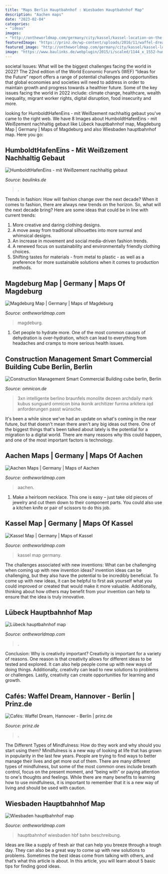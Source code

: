 ```yaml
---
title: "Maps Berlin Hauptbahnhof : Wiesbaden Hauptbahnhof Map"
description: "Aachen maps"
date: "2023-02-04"
categories:
- "ideas"
images:
- "http://ontheworldmap.com/germany/city/kassel/kassel-location-on-the-germany-map-min.jpg"
featuredImage: "https://prinz.de/wp-content/uploads/2016/11/waffel-dream.jpg"
featured_image: "http://ontheworldmap.com/germany/city/kassel/kassel-location-on-the-germany-map-min.jpg"
image: "https://www.baulinks.de/webplugin/2015/i/scaled/1144_x_1552-humboldthafeneins1.jpg"
---
```



societal Issues: What will be the biggest challenges facing the world in 2022?
The 22nd edition of the World Economic Forum’s (WEF) “Ideas for the Future” report offers a range of potential challenges and opportunities that global economies and societies will need to address in order to maintain growth and progress towards a healthier future. Some of the key issues facing the world in 2022 include: climate change, healthcare, wealth inequality, migrant worker rights, digital disruption, food insecurity and more.

	

		
looking for HumboldtHafenEins - mit Weißzement nachhaltig gebaut you've came to the right web. We have 8 Images about HumboldtHafenEins - mit Weißzement nachhaltig gebaut like Lübeck hauptbahnhof map, Magdeburg Map | Germany | Maps of Magdeburg and also Wiesbaden hauptbahnhof map. Here you go:
		
    
## HumboldtHafenEins - Mit Weißzement Nachhaltig Gebaut

<img loading=lazy src="https://www.baulinks.de/webplugin/2015/i/scaled/1144_x_1552-humboldthafeneins1.jpg" onerror="this.onerror=null;this.src='https://tse4.mm.bing.net/th?id=OIP.O7wFK8ZAdu-Sl4sKgVDH5wHaDq&amp;pid=15.1';" alt="HumboldtHafenEins - mit Weißzement nachhaltig gebaut">

_Source: baulinks.de_

>. 

	

Trends in fashion: How will fashion change over the next decade?
When it comes to fashion, there are always new trends on the horizon. So, what will the next decade bring? Here are some ideas that could be in line with current trends: 
1. More creative and daring clothing designs.
2. A move away from traditional silhouettes into more surreal and whimsical designs.
3. An increase in movement and social media-driven fashion trends.
4. A renewed focus on sustainability and environmentally friendly clothing choices. 
5. Shifting tastes for materials - from metal to plastic - as well as a preference for more sustainable solutions when it comes to production methods.

    
## Magdeburg Map | Germany | Maps Of Magdeburg

<img loading=lazy src="https://ontheworldmap.com/germany/city/magdeburg/map-of-magdeburg.jpg" onerror="this.onerror=null;this.src='https://tse2.mm.bing.net/th?id=OIP.YBSj-_A_RW1eq-z6BjTMigHaJp&amp;pid=15.1';" alt="Magdeburg Map | Germany | Maps of Magdeburg">

_Source: ontheworldmap.com_

>magdeburg. 

	

1. Get people to hydrate more. One of the most common causes of dehydration is over-hydration, which can lead to everything from headaches and cramps to more serious health issues.

    
## Construction Management Smart Commercial Building Cube Berlin, Berlin

<img loading=lazy src="https://www.omnicon.de/wp-content/uploads/2020/06/07_090_Cube_Berlin_036_H-1024x1024.jpg" onerror="this.onerror=null;this.src='https://tse4.mm.bing.net/th?id=OIP.SC1XxTHr9mqqIAp_-KcMGAHaHa&amp;pid=15.1';" alt="Construction Management Smart Commercial Building cube berlin, Berlin">

_Source: omnicon.de_

>3xn intelligente berlino braunfels monolite dezeen archdaily mørk kubus sunguard omnicon bina ikonik architizer furrina arkitera iqd anforderungen passt wünsche. 

	

It's been a while since we've had an update on what's coming in the near future, but that doesn't mean there aren't any big ideas out there. One of the biggest things that's been talked about lately is the potential for a migration to a digital world. There are many reasons why this could happen, and one of the most important factors is technology.

    
## Aachen Maps | Germany | Maps Of Aachen

<img loading=lazy src="https://ontheworldmap.com/germany/city/aachen/aachen-location-on-the-germany-map-min.jpg" onerror="this.onerror=null;this.src='https://tse1.mm.bing.net/th?id=OIP.DmVDLj71svIA_mucvkrAxAHaKC&amp;pid=15.1';" alt="Aachen Maps | Germany | Maps of Aachen">

_Source: ontheworldmap.com_

>aachen. 

	

1. Make a heirloom necklace. This one is easy – just take old pieces of jewelry and cut them down to their component parts. You could also use a kitchen knife or pair of scissors to do this job. 

    
## Kassel Map | Germany | Maps Of Kassel

<img loading=lazy src="http://ontheworldmap.com/germany/city/kassel/kassel-location-on-the-germany-map-min.jpg" onerror="this.onerror=null;this.src='https://tse1.mm.bing.net/th?id=OIP.hZadH0uDkuvI7FIQMSK84gAAAA&amp;pid=15.1';" alt="Kassel Map | Germany | Maps of Kassel">

_Source: ontheworldmap.com_

>kassel map germany. 

	

The challenges associated with new inventions: What can be challenging when coming up with new invention ideas?
invention ideas can be challenging, but they also have the potential to be incredibly beneficial. To come up with new ideas, it can be helpful to first ask yourself what you could improved or created that would make it more valuable. Additionally, thinking about how others may benefit from your invention can help to ensure that the idea is truly innovative.

    
## Lübeck Hauptbahnhof Map

<img loading=lazy src="https://ontheworldmap.com/germany/city/lubeck/lubeck-hauptbahnhof-map-max.jpg" onerror="this.onerror=null;this.src='https://tse4.mm.bing.net/th?id=OIP.PdXWEjIYQokH17k2WaoRUwHaFD&amp;pid=15.1';" alt="Lübeck hauptbahnhof map">

_Source: ontheworldmap.com_

>. 

	

Conclusion: Why is creativity important?
Creativity is important for a variety of reasons. One reason is that creativity allows for different ideas to be tested and explored. It can also help people come up with new ways of doing things. Additionally, creativity can lead to new solutions to problems or challenges. Lastly, creativity can create opportunities for learning and growth.

    
## Cafés: Waffel Dream, Hannover - Berlin | Prinz.de

<img loading=lazy src="https://prinz.de/wp-content/uploads/2016/11/waffel-dream.jpg" onerror="this.onerror=null;this.src='https://tse4.mm.bing.net/th?id=OIP.GvWyxweICqDUOC4hGl-fGwHaFs&amp;pid=15.1';" alt="Cafés: Waffel Dream, Hannover - Berlin | prinz.de">

_Source: prinz.de_

>. 

	

The Different Types of Mindfulness: How do they work and why should you start using them?
Mindfulness is a new way of looking at life that has grown in popularity in the last few years. People are trying to find ways to better manage their lives and get more out of them. There are many different types of mindfulness, but some of the most common ones include breath control, focus on the present moment, and “being with” or paying attention to one's thoughts and feelings. While there are many benefits to learning how to use mindfulness, it is important to remember that it is a new way of living and should be used with caution.

    
## Wiesbaden Hauptbahnhof Map

<img loading=lazy src="https://ontheworldmap.com/germany/city/wiesbaden/wiesbaden-hauptbahnhof-map.jpg" onerror="this.onerror=null;this.src='https://tse1.mm.bing.net/th?id=OIP.b1EjbOcpr9KufOq49MhPkAHaFG&amp;pid=15.1';" alt="Wiesbaden hauptbahnhof map">

_Source: ontheworldmap.com_

>hauptbahnhof wiesbaden hbf bahn beschreibung. 

	

Ideas are like a supply of fresh air that can help you breeze through a tough day. They can also be a great way to come up with new solutions to problems. Sometimes the best ideas come from talking with others, and that’s what this article is about. In this article, you will learn about 5 basic tips for finding good ideas.

